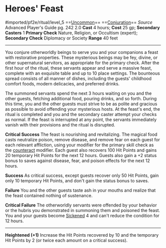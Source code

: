 # Heroes' Feast
#imported/pf2e/ritual/level_5
==[Uncommon](uncommon.md)== ==[Conjuration](conjuration.md)==
*Source* Advanced Player's Guide pg. 242 2.0
**Cast** 4 hours; **Cost** 25 gp; **Secondary Casters** 1
**Primary Check** Nature, Religion, or Occultism (expert); **Secondary Check** Diplomacy or Society
**Range** 40 feet

---
You conjure otherworldly beings to serve you and your companions a feast with restorative properties. These mysterious beings may be fey, divine, or other supernatural servitors, as appropriate for the primary check. After the first hour of the ritual, these servants appear and serve a massive feast, complete with an exquisite table and up to 10 place settings. The bounteous spread consists of all manner of dishes, including the guests' childhood comfort foods, modern delicacies, and preferred drinks.

The summoned servants spend the next 3 hours waiting on you and the other guests, fetching additional food, pouring drinks, and so forth. During this time, you and the other guests must strive to be as polite and gracious as possible to avoid offending your mysterious hosts. At the feast's end, the ritual is completed and you and the secondary caster attempt your checks as normal. If the feast is interrupted at any point, the servants immediately vanish with their provisions and the ritual is disrupted.

**Critical Success** The feast is nourishing and revitalizing. The magical food casts neutralize poison, remove disease, and remove fear on each guest for each relevant affliction, using your modifier for the primary skill check as the [counteract](../../../Rules/Counteracting.md) modifier. Each guest also recovers 100 Hit Points and gains 20 temporary Hit Points for the next 12 hours. Guests also gain a +2 status bonus to saves against disease, fear, and poison effects for the next 12 hours.

**Success** As critical success, except guests recover only 50 Hit Points, gain only 10 temporary Hit Points, and don't gain the status bonus to saves.

**Failure** You and the other guests taste ash in your mouths and realize that the feast contained nothing of sustenance.

**Critical Failure** The otherworldly servants were offended by your behavior or the hubris you demonstrated in summoning them and poisoned the feast. You and your guests become [Sickened](../../../Conditions/Sickened.md) 4 and can't reduce the condition for 12 hours.

<hr>

**Heightened (+1)** Increase the Hit Points recovered by 10 and the temporary Hit Points by 2 (or twice each amount on a critical success).